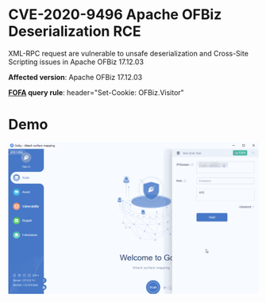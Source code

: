 # CVE-2020-9496 Apache OFBiz Deserialization RCE

XML-RPC request are vulnerable to unsafe deserialization and Cross-Site Scripting issues in Apache OFBiz 17.12.03

**Affected version**: Apache OFBiz 17.12.03

**[FOFA](https://fofa.so/result?q=header%3D%22Set-Cookie%3A+OFBiz.Visitor%22&qbase64=aGVhZGVyPSJTZXQtQ29va2llOiBPRkJpei5WaXNpdG9yIg%3D%3D&file=&file=) query rule**: header="Set-Cookie: OFBiz.Visitor"

# Demo

![](CVE-2020-9496.gif)